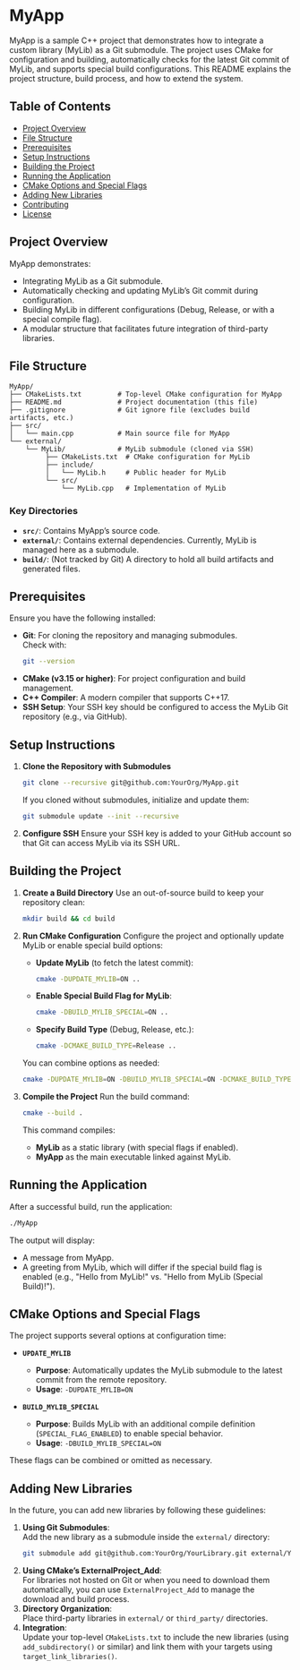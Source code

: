 # MyApp

MyApp is a sample C++ project that demonstrates how to integrate a custom library (MyLib) as a Git submodule. The project uses CMake for configuration and building, automatically checks for the latest Git commit of MyLib, and supports special build configurations. This README explains the project structure, build process, and how to extend the system.

## Table of Contents
- [Project Overview](#project-overview)
- [File Structure](#file-structure)
- [Prerequisites](#prerequisites)
- [Setup Instructions](#setup-instructions)
- [Building the Project](#building-the-project)
- [Running the Application](#running-the-application)
- [CMake Options and Special Flags](#cmake-options-and-special-flags)
- [Adding New Libraries](#adding-new-libraries)
- [Contributing](#contributing)
- [License](#license)

## Project Overview
MyApp demonstrates:
- Integrating MyLib as a Git submodule.
- Automatically checking and updating MyLib’s Git commit during configuration.
- Building MyLib in different configurations (Debug, Release, or with a special compile flag).
- A modular structure that facilitates future integration of third-party libraries.

## File Structure
```
MyApp/
├── CMakeLists.txt         # Top-level CMake configuration for MyApp
├── README.md              # Project documentation (this file)
├── .gitignore             # Git ignore file (excludes build artifacts, etc.)
├── src/
│   └── main.cpp           # Main source file for MyApp
└── external/
    └── MyLib/             # MyLib submodule (cloned via SSH)
         ├── CMakeLists.txt  # CMake configuration for MyLib
         ├── include/
         │   └── MyLib.h     # Public header for MyLib
         └── src/
             └── MyLib.cpp   # Implementation of MyLib
```

### Key Directories
- **`src/`**: Contains MyApp’s source code.
- **`external/`**: Contains external dependencies. Currently, MyLib is managed here as a submodule.
- **`build/`**: (Not tracked by Git) A directory to hold all build artifacts and generated files.

## Prerequisites
Ensure you have the following installed:
- **Git**: For cloning the repository and managing submodules.  
  Check with:  
  ```bash
  git --version
  ```
- **CMake (v3.15 or higher)**: For project configuration and build management.
- **C++ Compiler**: A modern compiler that supports C++17.
- **SSH Setup**: Your SSH key should be configured to access the MyLib Git repository (e.g., via GitHub).

## Setup Instructions
1. **Clone the Repository with Submodules**
   ```bash
   git clone --recursive git@github.com:YourOrg/MyApp.git
   ```
   If you cloned without submodules, initialize and update them:
   ```bash
   git submodule update --init --recursive
   ```

2. **Configure SSH**
   Ensure your SSH key is added to your GitHub account so that Git can access MyLib via its SSH URL.

## Building the Project
1. **Create a Build Directory**
   Use an out-of-source build to keep your repository clean:
   ```bash
   mkdir build && cd build
   ```

2. **Run CMake Configuration**
   Configure the project and optionally update MyLib or enable special build options:
   - **Update MyLib** (to fetch the latest commit):
     ```bash
     cmake -DUPDATE_MYLIB=ON ..
     ```
   - **Enable Special Build Flag for MyLib**:
     ```bash
     cmake -DBUILD_MYLIB_SPECIAL=ON ..
     ```
   - **Specify Build Type** (Debug, Release, etc.):
     ```bash
     cmake -DCMAKE_BUILD_TYPE=Release ..
     ```
   You can combine options as needed:
   ```bash
   cmake -DUPDATE_MYLIB=ON -DBUILD_MYLIB_SPECIAL=ON -DCMAKE_BUILD_TYPE=Release ..
   ```

3. **Compile the Project**
   Run the build command:
   ```bash
   cmake --build .
   ```
   This command compiles:
   - **MyLib** as a static library (with special flags if enabled).
   - **MyApp** as the main executable linked against MyLib.

## Running the Application
After a successful build, run the application:
```bash
./MyApp
```
The output will display:
- A message from MyApp.
- A greeting from MyLib, which will differ if the special build flag is enabled (e.g., "Hello from MyLib!" vs. "Hello from MyLib (Special Build)!").

## CMake Options and Special Flags
The project supports several options at configuration time:

- **`UPDATE_MYLIB`**  
  - **Purpose**: Automatically updates the MyLib submodule to the latest commit from the remote repository.
  - **Usage**: `-DUPDATE_MYLIB=ON`

- **`BUILD_MYLIB_SPECIAL`**  
  - **Purpose**: Builds MyLib with an additional compile definition (`SPECIAL_FLAG_ENABLED`) to enable special behavior.
  - **Usage**: `-DBUILD_MYLIB_SPECIAL=ON`

These flags can be combined or omitted as necessary.

## Adding New Libraries
In the future, you can add new libraries by following these guidelines:
1. **Using Git Submodules**:  
   Add the new library as a submodule inside the `external/` directory:
   ```bash
   git submodule add git@github.com:YourOrg/YourLibrary.git external/YourLibrary
   ```
2. **Using CMake’s ExternalProject_Add**:  
   For libraries not hosted on Git or when you need to download them automatically, you can use `ExternalProject_Add` to manage the download and build process.
3. **Directory Organization**:  
   Place third-party libraries in `external/` or `third_party/` directories.
4. **Integration**:  
   Update your top-level `CMakeLists.txt` to include the new libraries (using `add_subdirectory()` or similar) and link them with your targets using `target_link_libraries()`.
